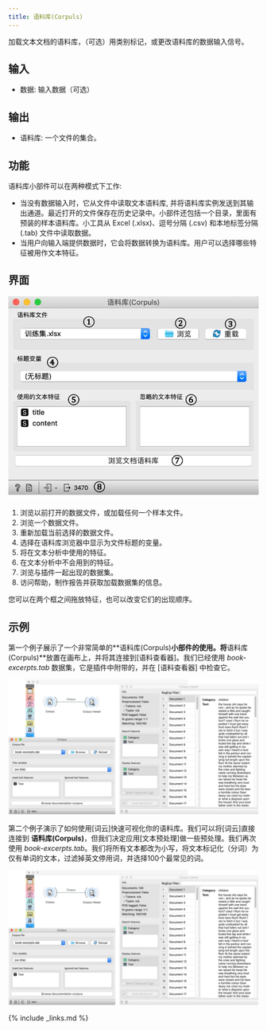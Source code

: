 ```yaml
---
title: 语料库(Corpuls)
---
```


加载文本文档的语料库，（可选）用类别标记，或更改语料库的数据输入信号。





## 输入

* 数据: 输入数据（可选）

## 输出

* 语料库: 一个文件的集合。


## 功能
语料库小部件可以在两种模式下工作:

* 当没有数据输入时，它从文件中读取文本语料库, 并将语料库实例发送到其输出通道。最近打开的文件保存在历史记录中。小部件还包括一个目录，里面有预装的样本语料库。小工具从 Excel (.xlsx)、逗号分隔 (.csv) 和本地标签分隔 (.tab) 文件中读取数据。
* 当用户向输入端提供数据时，它会将数据转换为语料库。用户可以选择哪些特征被用作文本特征。

## 界面
![](/assets/images/text/Corpus-stamped.png.webp)

1. 浏览以前打开的数据文件，或加载任何一个样本文件。
2. 浏览一个数据文件。
3. 重新加载当前选择的数据文件。
4. 选择在语料库浏览器中显示为文件标题的变量。
5. 将在文本分析中使用的特征。
6. 在文本分析中不会用到的特征。
7. 浏览与插件一起出现的数据集。
8. 访问帮助，制作报告并获取加载数据集的信息。

您可以在两个框之间拖放特征，也可以改变它们的出现顺序。

## 示例

第一个例子展示了一个非常简单的**语料库(Corpuls)**小部件的使用。将**语料库(Corpuls)**放置在画布上，并将其连接到[语料查看器]。我们已经使用 *book-excerpts.tab* 数据集，它是插件中附带的，并在 [语料查看器] 中检查它。

![](/assets/images/text/Corpus-Example1.png.webp)


第二个例子演示了如何使用[词云]快速可视化你的语料库。我们可以将[词云]直接连接到 **语料库(Corpuls)**，但我们决定应用[文本预处理]做一些预处理。我们再次使用 *book-excerpts.tab*。我们将所有文本都改为小写，将文本标记化（分词）为仅有单词的文本，过滤掉英文停用词，并选择100个最常见的词。


![](/assets/images/text/Corpus-Example1.png.webp)

{% include _links.md %}